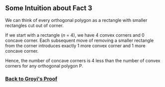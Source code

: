 ## Some Intuition about Fact 3

We can think of every orthogonal polygon as a rectangle with smaller rectangles cut out of corner.

If we start with a rectangle (*n* = 4), we have 4 convex corners and 0 concave corner. 
Each subsequent move of removing a smaller rectangle from the corner introduces exactly 1 more convex corner and 1 more concave corner. 

Hence, the number of concave corners is 4 less than the number of convex corners for any orthogonal polygon P. 

### [Back to Groyi's Proof](/docs/gyori.md)
